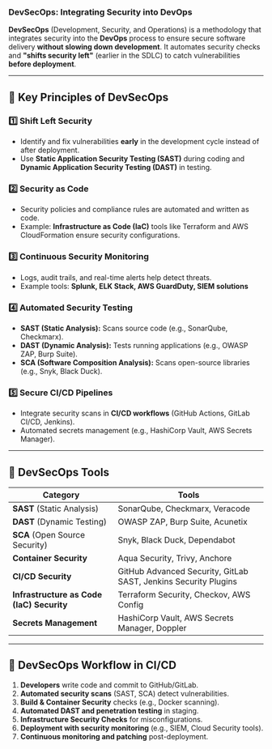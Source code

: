 ### **DevSecOps: Integrating Security into DevOps**  

**DevSecOps** (Development, Security, and Operations) is a methodology that integrates security into the **DevOps** process to ensure secure software delivery **without slowing down development**. It automates security checks and **"shifts security left"** (earlier in the SDLC) to catch vulnerabilities **before deployment**.  

---

## 🔹 **Key Principles of DevSecOps**
### **1️⃣ Shift Left Security**
   - Identify and fix vulnerabilities **early** in the development cycle instead of after deployment.  
   - Use **Static Application Security Testing (SAST)** during coding and **Dynamic Application Security Testing (DAST)** in testing.  

### **2️⃣ Security as Code**
   - Security policies and compliance rules are automated and written as code.  
   - Example: **Infrastructure as Code (IaC)** tools like Terraform and AWS CloudFormation ensure security configurations.  

### **3️⃣ Continuous Security Monitoring**
   - Logs, audit trails, and real-time alerts help detect threats.  
   - Example tools: **Splunk, ELK Stack, AWS GuardDuty, SIEM solutions**  

### **4️⃣ Automated Security Testing**
   - **SAST (Static Analysis):** Scans source code (e.g., SonarQube, Checkmarx).  
   - **DAST (Dynamic Analysis):** Tests running applications (e.g., OWASP ZAP, Burp Suite).  
   - **SCA (Software Composition Analysis):** Scans open-source libraries (e.g., Snyk, Black Duck).  

### **5️⃣ Secure CI/CD Pipelines**
   - Integrate security scans in **CI/CD workflows** (GitHub Actions, GitLab CI/CD, Jenkins).  
   - Automated secrets management (e.g., HashiCorp Vault, AWS Secrets Manager).  

---

## 🔹 **DevSecOps Tools**
| **Category**      | **Tools** |
|------------------|----------|
| **SAST** (Static Analysis) | SonarQube, Checkmarx, Veracode |
| **DAST** (Dynamic Testing) | OWASP ZAP, Burp Suite, Acunetix |
| **SCA** (Open Source Security) | Snyk, Black Duck, Dependabot |
| **Container Security** | Aqua Security, Trivy, Anchore |
| **CI/CD Security** | GitHub Advanced Security, GitLab SAST, Jenkins Security Plugins |
| **Infrastructure as Code (IaC) Security** | Terraform Security, Checkov, AWS Config |
| **Secrets Management** | HashiCorp Vault, AWS Secrets Manager, Doppler |

---

## 🔹 **DevSecOps Workflow in CI/CD**
1. **Developers** write code and commit to GitHub/GitLab.
2. **Automated security scans** (SAST, SCA) detect vulnerabilities.
3. **Build & Container Security** checks (e.g., Docker scanning).
4. **Automated DAST and penetration testing** in staging.
5. **Infrastructure Security Checks** for misconfigurations.
6. **Deployment with security monitoring** (e.g., SIEM, Cloud Security tools).
7. **Continuous monitoring and patching** post-deployment.

